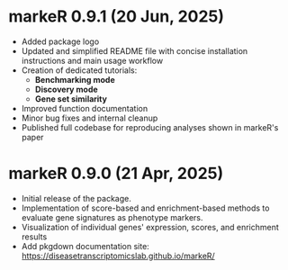 # markeR 0.9.1 (20 Jun, 2025)

* Added package logo  
* Updated and simplified README file with concise installation instructions and main usage workflow
* Creation of dedicated tutorials:
  - **Benchmarking mode** 
  - **Discovery mode** 
  - **Gene set similarity** 
* Improved function documentation  
* Minor bug fixes and internal cleanup 
* Published full codebase for reproducing analyses shown in markeR's paper

# markeR 0.9.0 (21 Apr, 2025)

* Initial release of the package.
* Implementation of score-based and enrichment-based methods to evaluate gene signatures as phenotype markers.
* Visualization of individual genes' expression, scores, and enrichment results
* Add pkgdown documentation site: https://diseasetranscriptomicslab.github.io/markeR/

